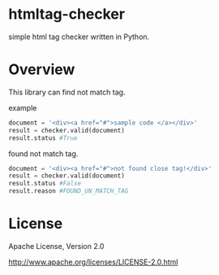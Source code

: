 # htmltag-checker

simple html tag checker written in Python.


# Overview

This library can find  not match tag.

example

```python
document = '<div><a href="#">sample code </a></div>'
result = checker.valid(document)
result.status #True
```
found not match tag.

```python
document = '<div><a href="#">not found close tag!</div>'
result = checker.valid(document)
result.status #False
result.reason #FOUND_UN_MATCH_TAG
```

# License

Apache License, Version 2.0 

http://www.apache.org/licenses/LICENSE-2.0.html

